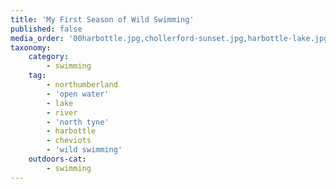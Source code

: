 ```yaml
---
title: 'My First Season of Wild Swimming'
published: false
media_order: '00harbottle.jpg,chollerford-sunset.jpg,harbottle-lake.jpg,newbiggin-breakwater.jpg,north-tyne-1.jpg,north-tyne-2.jpg,north-tyne-3.jpg'
taxonomy:
    category:
        - swimming
    tag:
        - northumberland
        - 'open water'
        - lake
        - river
        - 'north tyne'
        - harbottle
        - cheviots
        - 'wild swimming'
    outdoors-cat:
        - swimming
---
```


